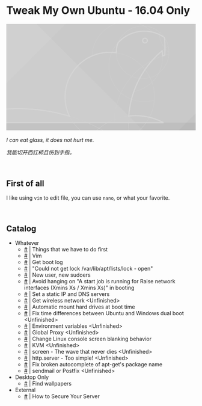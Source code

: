 # Tweak My Own Ubuntu - 16.04 Only

![](./Beaver_Wallpaper_Grey_4096x2304.png?raw=true)

*I can eat glass, it does not hurt me.*

*我能切开西红柿且伤到手指。*

<br/>

## First of all

I like using ```vim``` to edit file, you can use ```nano```, or what your favorite.

<br/>

## Catalog

- Whatever
  - [#](./whatever/things-that-we-have-to-do-first.md) | Things that we have to do first
  - [#](./whatever/vim.md) | Vim
  - [#](./whatever/get-boot-log.md) | Get boot log
  - [#](./whatever/could-not-get-lock-varlibaptlistslock---open.md) | "Could not get lock /var/lib/apt/lists/lock - open"
  - [#](./whatever/new-user-new-sudoers.md) | New user, new sudoers
  - [#](./whatever/avoid-hanging-on-a-start-job-is-running-for-raise-network-interfaces-xmins-xs--xmins-xs-in-booting.md) | Avoid hanging on "A start job is running for Raise network interfaces (Xmins Xs / Xmins Xs)" in booting
  - [#](./whatever/set-a-static-ip-and-dns-servers.md) | Set a static IP and DNS servers
  - [#](./whatever/get-wireless-network.md) | Get wireless network \<Unfinished\>
  - [#](./whatever/automatic-mount-hard-drives-at-boot-time.md) | Automatic mount hard drives at boot time
  - [#](./whatever/fix-time-differences-between-ubuntu-and-windows-dual-boot.md) | Fix time differences between Ubuntu and Windows dual boot \<Unfinished\>
  - [#](./whatever/environment-variables.md) | Environment variables \<Unfinished\>
  - [#](./whatever/global-proxy.md) | Global Proxy \<Unfinished\>
  - [#](./whatever/change-linux-console-screen-blanking-behavior.md) | Change Linux console screen blanking behavior
  - [#](./whatever/kvm.md) | KVM \<Unfinished\>
  - [#](./whatever/screen---the-wave-that-never-dies.md) | screen - The wave that never dies \<Unfinished\>
  - [#](./whatever/httpserver---too-simple.md) | http.server - Too simple! \<Unfinished\>
  - [#](./whatever/fix-broken-autocomplete-of-apt-gets-package-name.md) | Fix broken autocomplete of apt-get's package name
  - [#](./whatever/sendmail-or-postfix.md) | sendmail or Postfix \<Unfinished\>
- Desktop Only
  - [#](./desktop-only/find-wallpapers.md) | Find wallpapers
- External
  - [#](https://www.linode.com/docs/security/securing-your-server/) | How to Secure Your Server

